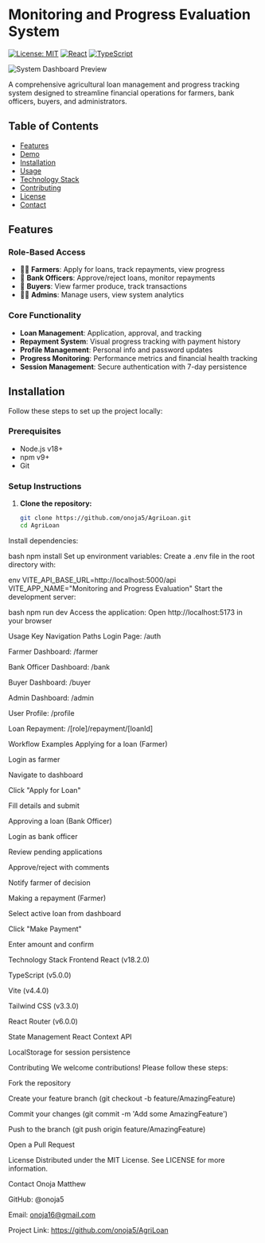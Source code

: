 # Monitoring and Progress Evaluation System

[![License: MIT](https://img.shields.io/badge/License-MIT-yellow.svg)](https://opensource.org/licenses/MIT)
[![React](https://img.shields.io/badge/React-18.2.0-blue.svg)](https://reactjs.org/)
[![TypeScript](https://img.shields.io/badge/TypeScript-5.0.0-blue.svg)](https://www.typescriptlang.org/)

![System Dashboard Preview](public/screenshot.png)


A comprehensive agricultural loan management and progress tracking system designed to streamline financial operations for farmers, bank officers, buyers, and administrators.

## Table of Contents
- [Features](#features)
- [Demo](#demo)
- [Installation](#installation)
- [Usage](#usage)
- [Technology Stack](#technology-stack)
- [Contributing](#contributing)
- [License](#license)
- [Contact](#contact)

## Features

### Role-Based Access
- 👨‍🌾 **Farmers**: Apply for loans, track repayments, view progress
- 🏦 **Bank Officers**: Approve/reject loans, monitor repayments
- 🛒 **Buyers**: View farmer produce, track transactions
- 👨‍💼 **Admins**: Manage users, view system analytics

### Core Functionality
- **Loan Management**: Application, approval, and tracking
- **Repayment System**: Visual progress tracking with payment history
- **Profile Management**: Personal info and password updates
- **Progress Monitoring**: Performance metrics and financial health tracking
- **Session Management**: Secure authentication with 7-day persistence

## Installation

Follow these steps to set up the project locally:

### Prerequisites
- Node.js v18+
- npm v9+
- Git

### Setup Instructions

1. **Clone the repository:**
   ```bash
   git clone https://github.com/onoja5/AgriLoan.git
   cd AgriLoan

Install dependencies:

bash
npm install
Set up environment variables:
Create a .env file in the root directory with:

env
VITE_API_BASE_URL=http://localhost:5000/api
VITE_APP_NAME="Monitoring and Progress Evaluation"
Start the development server:

bash
npm run dev
Access the application:
Open http://localhost:5173 in your browser

Usage
Key Navigation Paths
Login Page: /auth

Farmer Dashboard: /farmer

Bank Officer Dashboard: /bank

Buyer Dashboard: /buyer

Admin Dashboard: /admin

User Profile: /profile

Loan Repayment: /[role]/repayment/[loanId]

Workflow Examples
Applying for a loan (Farmer)

Login as farmer

Navigate to dashboard

Click "Apply for Loan"

Fill details and submit

Approving a loan (Bank Officer)

Login as bank officer

Review pending applications

Approve/reject with comments

Notify farmer of decision

Making a repayment (Farmer)

Select active loan from dashboard

Click "Make Payment"

Enter amount and confirm

Technology Stack
Frontend
React (v18.2.0)

TypeScript (v5.0.0)

Vite (v4.4.0)

Tailwind CSS (v3.3.0)

React Router (v6.0.0)

State Management
React Context API

LocalStorage for session persistence

Contributing
We welcome contributions! Please follow these steps:

Fork the repository

Create your feature branch (git checkout -b feature/AmazingFeature)

Commit your changes (git commit -m 'Add some AmazingFeature')

Push to the branch (git push origin feature/AmazingFeature)

Open a Pull Request

License
Distributed under the MIT License. See LICENSE for more information.

Contact
Onoja Matthew

GitHub: @onoja5

Email: onoja16@gmail.com

Project Link: https://github.com/onoja5/AgriLoan
